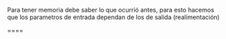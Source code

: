Para tener memoria debe saber lo que ocurrió antes, para esto hacemos que los parametros de entrada dependan de los de salida (realimentación)

====